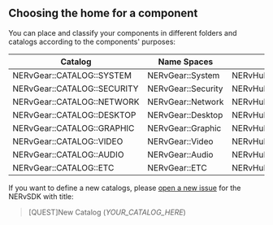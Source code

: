 ﻿## Choosing the home for a component

You can place and classify your components in different folders and catalogs according to the components' purposes:

| Catalog                     | Name Spaces        | Folders                      |
| --------------------------  | ------------------ | ---------------------------- |
| NERvGear::CATALOG::SYSTEM   | NERvGear::System   | NERvHub\\component\\System   |
| NERvGear::CATALOG::SECURITY | NERvGear::Security | NERvHub\\component\\Security |
| NERvGear::CATALOG::NETWORK  | NERvGear::Network  | NERvHub\\component\\Network  |
| NERvGear::CATALOG::DESKTOP  | NERvGear::Desktop  | NERvHub\\component\\Desktop  |
| NERvGear::CATALOG::GRAPHIC  | NERvGear::Graphic  | NERvHub\\component\\Graphic  |
| NERvGear::CATALOG::VIDEO    | NERvGear::Video    | NERvHub\\component\\Video    |
| NERvGear::CATALOG::AUDIO    | NERvGear::Audio    | NERvHub\\component\\Audio    |
| NERvGear::CATALOG::ETC      | NERvGear::ETC      | NERvHub\\component\\ETC      |

If you want to define a new catalogs, please [open a new issue](https://github.com/NERvGear/NERvSDK/issues) for the NERvSDK with title:

> [QUEST]New Catalog (_YOUR_CATALOG_HERE_)
